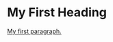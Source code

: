 <!DOCTYPE html>
<html>
 <body>
<h1><b>My First Heading</b></h1>
  <p><u>My first paragraph.</u></p>
 </body>
</html>

